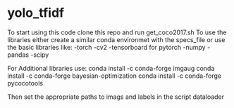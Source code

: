 # yolo_tfidf

To start using this code clone this repo and run get_coco2017.sh
To use the libraries either create a similar conda environmet with the specs_file or 
use the basic libraries like:
-torch 
-cv2
-tensorboard for pytorch
-numpy
-pandas
-scipy

For Additional libraries use:
conda install -c conda-forge imgaug
conda install -c conda-forge bayesian-optimization
conda install -c conda-forge pycocotools


Then set the appropriate paths to imags and labels in the script dataloader
